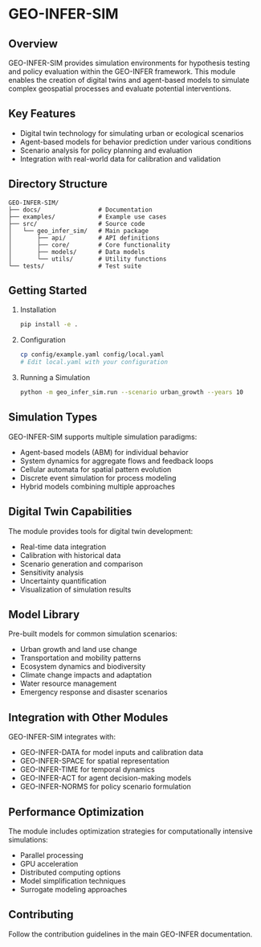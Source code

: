# GEO-INFER-SIM

## Overview
GEO-INFER-SIM provides simulation environments for hypothesis testing and policy evaluation within the GEO-INFER framework. This module enables the creation of digital twins and agent-based models to simulate complex geospatial processes and evaluate potential interventions.

## Key Features
- Digital twin technology for simulating urban or ecological scenarios
- Agent-based models for behavior prediction under various conditions
- Scenario analysis for policy planning and evaluation
- Integration with real-world data for calibration and validation

## Directory Structure
```
GEO-INFER-SIM/
├── docs/                # Documentation
├── examples/            # Example use cases
├── src/                 # Source code
│   └── geo_infer_sim/   # Main package
│       ├── api/         # API definitions
│       ├── core/        # Core functionality
│       ├── models/      # Data models
│       └── utils/       # Utility functions
└── tests/               # Test suite
```

## Getting Started
1. Installation
   ```bash
   pip install -e .
   ```

2. Configuration
   ```bash
   cp config/example.yaml config/local.yaml
   # Edit local.yaml with your configuration
   ```

3. Running a Simulation
   ```bash
   python -m geo_infer_sim.run --scenario urban_growth --years 10
   ```

## Simulation Types
GEO-INFER-SIM supports multiple simulation paradigms:
- Agent-based models (ABM) for individual behavior
- System dynamics for aggregate flows and feedback loops
- Cellular automata for spatial pattern evolution
- Discrete event simulation for process modeling
- Hybrid models combining multiple approaches

## Digital Twin Capabilities
The module provides tools for digital twin development:
- Real-time data integration
- Calibration with historical data
- Scenario generation and comparison
- Sensitivity analysis
- Uncertainty quantification
- Visualization of simulation results

## Model Library
Pre-built models for common simulation scenarios:
- Urban growth and land use change
- Transportation and mobility patterns
- Ecosystem dynamics and biodiversity
- Climate change impacts and adaptation
- Water resource management
- Emergency response and disaster scenarios

## Integration with Other Modules
GEO-INFER-SIM integrates with:
- GEO-INFER-DATA for model inputs and calibration data
- GEO-INFER-SPACE for spatial representation
- GEO-INFER-TIME for temporal dynamics
- GEO-INFER-ACT for agent decision-making models
- GEO-INFER-NORMS for policy scenario formulation

## Performance Optimization
The module includes optimization strategies for computationally intensive simulations:
- Parallel processing
- GPU acceleration
- Distributed computing options
- Model simplification techniques
- Surrogate modeling approaches

## Contributing
Follow the contribution guidelines in the main GEO-INFER documentation. 